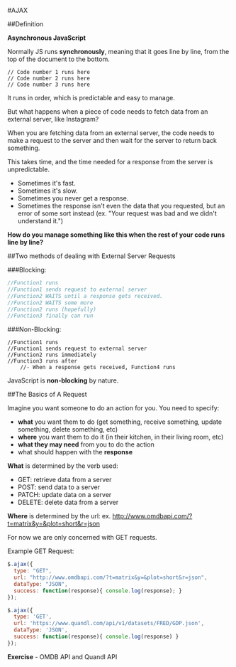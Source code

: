 
#AJAX

##Definition

**Asynchronous JavaScript**

Normally JS runs **synchronously**, meaning that it goes line by line, from the top of the document to the bottom. 
```
// Code number 1 runs here
// Code number 2 runs here
// Code number 3 runs here
```
It runs in order, which is predictable and easy to manage.

But what happens when a piece of code needs to fetch data from an external server, like Instagram?

When you are fetching data from an external server, the code needs to make a request to the server and then wait for the server to return back something. 

This takes time, and the time needed for a response from the server is unpredictable. 

- Sometimes it's fast. 
-  Sometimes it's slow. 
- Sometimes you never get a response. 
- Sometimes the response isn't even the data that you requested, but an error of some sort instead (ex. "Your request was bad and we didn't understand it.")

**How do you manage something like this when the rest of your code runs line by line?**

##Two methods of dealing with External Server Requests

###Blocking:

```javascript
//Function1 runs
//Function1 sends request to external server
//Function2 WAITS until a response gets received.
//Function2 WAITS some more
//Function2 runs (hopefully)
//Function3 finally can run
```

###Non-Blocking:

```
//Function1 runs
//Function1 sends request to external server
//Function2 runs immediately
//Function3 runs after
	//- When a response gets received, Function4 runs
```
JavaScript is **non-blocking** by nature.

##The Basics of A Request

Imagine you want someone to do an action for you. You need to specify:

- **what** you want them to do (get something, receive something, update something, delete something, etc)
- **where** you want them to do it (in their kitchen, in their living room, etc)
- **what they may need** from you to do the action
- what should happen with the **response**

**What** is determined by the verb used:
- GET: retrieve data from a server
- POST: send data to a server
- PATCH: update data on a server
- DELETE: delete data from a server

**Where** is determined by the url:
	ex. http://www.omdbapi.com/?t=matrix&y=&plot=short&r=json

For now we are only concerned with GET requests.

Example GET Request:
```javascript
$.ajax({
  type: "GET",
  url: "http://www.omdbapi.com/?t=matrix&y=&plot=short&r=json",
  dataType: "JSON",
  success: function(response){ console.log(response); }
});

$.ajax({
  type: 'GET',
  url: 'https://www.quandl.com/api/v1/datasets/FRED/GDP.json',
  dataType: 'JSON',
  success: function(response){ console.log(response) }
});
```

**Exercise** - OMDB API and Quandl API

